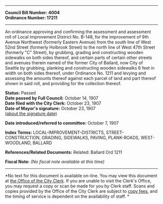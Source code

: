 * * * * *  
  
**Council Bill Number: [](#h0)[](#h2)4004**   
**Ordinance Number: 17211**  
  
* * * * *  
  
An ordinance approving and confirming the assessment and assessment roll of Local Improvement District No. B-148, for the improvement of 9th Avenue Northwest (formerly Eastern Avenue) from the south line of West 52nd Street (formerly Holbrook Street) to the north line of West 47th Street (formerly "C" Street), by grubbing, grading and constructing wooden sidewalks on both sides thereof, and certain parts of certain other streets and avenues therein named of the former City of Ballard, now City of Seattle by grubbing, planking and constructing wooden sidewalks 6 feet in width on both sides thereof, under Ordinance No. 1211 and levying and assessing the amounts thereof against each parcel of land and part thereof shown in said roll, and providing for the collection thereof.  
  
**Status:** Passed   
**Date passed by Full Council:** October 14, 1907   
**Date filed with the City Clerk:** October 23, 1907   
**Date of Mayor's signature:** October 23, 1907   
[(about the signature date)](/~public/approvaldate.htm)   
  
  
**Date introduced/referred to committee:** October 7, 1907   
  
**Index Terms:** LOCAL-IMPROVEMENT-DISTRICTS, STREET-CONSTRUCTION, GRADING, SIDEWALKS, PAVING, PLANK-ROADS, WEST-WOODLAND, BALLARD  
  
**References/Related Documents:** Related: Ballard Ord 1211  
  
**Fiscal Note:** *(No fiscal note available at this time)*  
  
* * * * *  
  
*No text for this document is available on-line. You may view this document at [the Office of the City Clerk](http://www.seattle.gov/leg/clerk/contactUs.htm). If you are unable to visit the Clerk's Office, you may request a copy or scan be made for you by Clerk staff. Scans and copies provided by the Office of the City Clerk are subject to [copy fees](http://clerk.seattle.gov/~public/clerkfees.htm), and the timing of service is dependent on the availability of staff. *  
  
  
